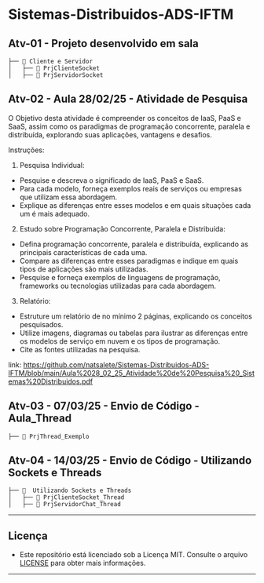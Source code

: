 # Sistemas-Distribuidos-ADS-IFTM

## Atv-01 - Projeto desenvolvido em sala

```
├── 📂 Cliente e Servidor               
│   ├── 📂 PrjClienteSocket     
│   ├── 📂 PrjServidorSocket          

```

## Atv-02 - Aula 28/02/25 - Atividade de Pesquisa

O Objetivo desta atividade é compreender os conceitos de IaaS, PaaS e SaaS, assim como os paradigmas de programação concorrente, paralela e distribuída, explorando suas aplicações, vantagens e desafios.

Instruções:

1. Pesquisa Individual:
  - Pesquise e descreva o significado de IaaS, PaaS e SaaS.
  - Para cada modelo, forneça exemplos reais de serviços ou empresas que utilizam essa abordagem.
  - Explique as diferenças entre esses modelos e em quais situações cada um é mais adequado.
2. Estudo sobre Programação Concorrente, Paralela e Distribuída: 
  - Defina programação concorrente, paralela e distribuída, explicando as principais características de cada uma.
  - Compare as diferenças entre esses paradigmas e indique em quais tipos de aplicações são mais utilizadas.
  - Pesquise e forneça exemplos de linguagens de programação, frameworks ou tecnologias utilizadas para cada abordagem.
3. Relatório:
  - Estruture um relatório de no mínimo 2 páginas, explicando os conceitos pesquisados.
  - Utilize imagens, diagramas ou tabelas para ilustrar as diferenças entre os modelos de serviço em nuvem e os tipos de programação.
  - Cite as fontes utilizadas na pesquisa.

link: https://github.com/natsalete/Sistemas-Distribuidos-ADS-IFTM/blob/main/Aula%2028_02_25_Atividade%20de%20Pesquisa%20_Sistemas%20Distribuidos.pdf

## Atv-03 - 07/03/25 - Envio de Código - Aula_Thread

```
├── 📂 PrjThread_Exemplo
```

## Atv-04 - 14/03/25 - Envio de Código - Utilizando Sockets e Threads

```
├── 📂  Utilizando Sockets e Threads            
│   ├── 📂 PrjClienteSocket_Thread     
│   ├── 📂 PrjServidorChat_Thread          

```

---
## Licença

- Este repositório está licenciado sob a Licença MIT. Consulte o arquivo [LICENSE](LICENSE) para obter mais informações.
---

